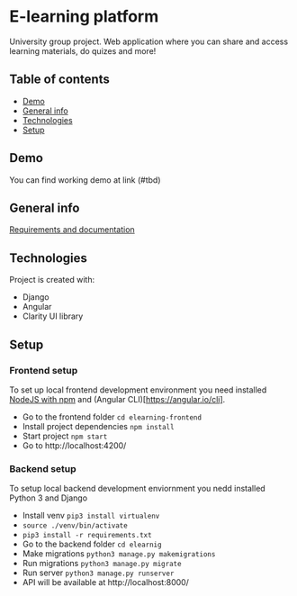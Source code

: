 # E-learning platform
University group project. Web application where you can share and access learning materials, do quizes and more!

## Table of contents
* [Demo](#demo)
* [General info](#general-info)
* [Technologies](#technologies)
* [Setup](#setup)

## Demo
You can find working demo at link (#tbd)

## General info
[Requirements and documentation](https://docs.google.com/document/d/1ePbhBakCs22f5DQX22LmuklZ90XHLyQWQnNu46i2yyA/edit?usp=sharing)


## Technologies
Project is created with:
* Django
* Angular
* Clarity UI library
	
## Setup
### Frontend setup
To set up local frontend development environment you need installed [NodeJS with npm](https://nodejs.org/en/download/) and (Angular CLI)[https://angular.io/cli].
* Go to the frontend folder `cd elearning-frontend`
* Install project dependencies `npm install`
* Start project `npm start`
* Go to http://localhost:4200/
### Backend setup
To setup local backend development enviornment you nedd installed Python 3 and Django
* Install venv `pip3 install virtualenv`
* `source ./venv/bin/activate`
* `pip3 install -r requirements.txt`
* Go to the backend folder `cd elearnig`
* Make migrations `python3 manage.py makemigrations`
* Run migrations `python3 manage.py migrate`
* Run server `python3 manage.py runserver`
* API will be available at http://localhost:8000/
